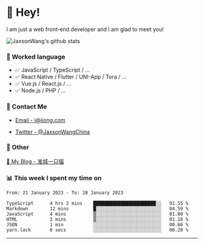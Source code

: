 # 👋 Hey!

I am just a web front-end developer and I am glad to meet you!

![JaxsonWang's github stats](https://github-readme-stats.vercel.app/api?username=JaxsonWang&&show_icons=true&&title_color=1abc9c&&icon_color=1abc9c)


### 📝 Worked language

- ✅ JavaScript / TypeScript / ...
- ✅ React Native / Flutter / UNI-App / Tora / ...
- ✅ Vue.js / React.js / ...
- ✅ Node.js / PHP / ...

### 📮 Contact Me

- [Email - i@iiong.com](mailto:i@iiong.com)

- [Twitter - @JaxsonWangChina](https://twitter.com/JaxsonWangChina)

### 🤪 Other

[📌 My Blog - 淮城一只猫](https://iiong.com)

### 📊 This week I spent my time on

<!--START_SECTION:waka-->

```text
From: 21 January 2023 - To: 28 January 2023

TypeScript      4 hrs 2 mins    ███████████████████████░░   91.55 %
Markdown        12 mins         █░░░░░░░░░░░░░░░░░░░░░░░░   04.59 %
JavaScript      4 mins          ▒░░░░░░░░░░░░░░░░░░░░░░░░   01.80 %
HTML            3 mins          ▒░░░░░░░░░░░░░░░░░░░░░░░░   01.18 %
JSON            1 min           ░░░░░░░░░░░░░░░░░░░░░░░░░   00.66 %
yarn.lock       0 secs          ░░░░░░░░░░░░░░░░░░░░░░░░░   00.20 %
```

<!--END_SECTION:waka-->

---
